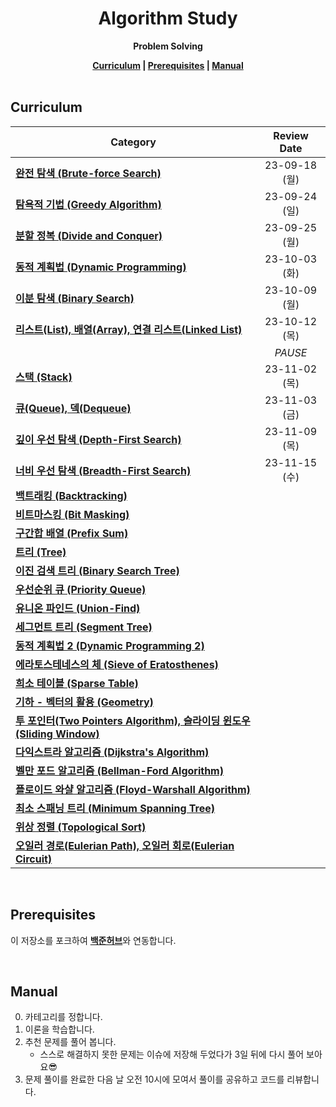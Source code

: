 <h1 align="center">Algorithm Study</h1>

<p align="center"><strong>Problem Solving</strong></p>

<div align="center">
  <strong>
    <a href="#curriculum">Curriculum</a> |
    <a href="#prerequisites">Prerequisites</a> |
    <a href="#manual">Manual</a>
  </strong>
</div>

<br/>

## Curriculum

| Category                                                                                                             |  Review Date  |
| -------------------------------------------------------------------------------------------------------------------- | :-----------: |
| [**완전 탐색 (Brute-force Search)**](https://blog.naver.com/kks227/220769870195)                                     | 23-09-18 (월) |
| [**탐욕적 기법 (Greedy Algorithm)**](https://blog.naver.com/kks227/220775134486)                                     | 23-09-24 (일) |
| [**분할 정복 (Divide and Conquer)**](https://blog.naver.com/kks227/220776241154)                                     | 23-09-25 (월) |
| [**동적 계획법 (Dynamic Programming)**](https://blog.naver.com/kks227/220777103650)                                  | 23-10-03 (화) |
| [**이분 탐색 (Binary Search)**](https://blog.naver.com/kks227/220777333252)                                          | 23-10-09 (월) |
| [**리스트(List), 배열(Array), 연결 리스트(Linked List)**](https://blog.naver.com/kks227/220781402507)                | 23-10-12 (목) |
|                                                                                                                      |    _PAUSE_    |
| [**스택 (Stack)**](https://blog.naver.com/kks227/220781557098)                                                       | 23-11-02 (목) |
| [**큐(Queue), 덱(Dequeue)**](https://blog.naver.com/kks227/220781851401)                                             | 23-11-03 (금) |
| [**깊이 우선 탐색 (Depth-First Search)**](https://blog.naver.com/kks227/220785731077)                                | 23-11-09 (목) |
| [**너비 우선 탐색 (Breadth-First Search)**](https://blog.naver.com/kks227/220785747864)                              | 23-11-15 (수) |
| [**백트래킹 (Backtracking)**](https://blog.naver.com/kks227/220786417910)                                            |               |
| [**비트마스킹 (Bit Masking)**](https://blog.naver.com/kks227/220787042377)                                           |               |
| [**구간합 배열 (Prefix Sum)**](https://blog.naver.com/kks227/220787178657)                                           |               |
| [**트리 (Tree)**](https://blog.naver.com/kks227/220788265724)                                                        |               |
| [**이진 검색 트리 (Binary Search Tree)**](https://blog.naver.com/kks227/220789373847)                                |               |
| [**우선순위 큐 (Priority Queue)**](https://blog.naver.com/kks227/220791188929)                                       |               |
| [**유니온 파인드 (Union-Find)**](https://blog.naver.com/kks227/220791837179)                                         |               |
| [**세그먼트 트리 (Segment Tree)**](https://blog.naver.com/kks227/220791986409)                                       |               |
| [**동적 계획법 2 (Dynamic Programming 2)**](https://blog.naver.com/kks227/220793134705)                              |               |
| [**에라토스테네스의 체 (Sieve of Eratosthenes)**](https://blog.naver.com/kks227/220793360258)                        |               |
| [**희소 테이블 (Sparse Table)**](https://blog.naver.com/kks227/220793361738)                                         |               |
| [**기하 - 벡터의 활용 (Geometry)**](https://blog.naver.com/kks227/220794097589)                                      |               |
| [**투 포인터(Two Pointers Algorithm), 슬라이딩 윈도우(Sliding Window)**](https://blog.naver.com/kks227/220795165570) |               |
| [**다익스트라 알고리즘 (Dijkstra's Algorithm)**](https://blog.naver.com/kks227/220796029558)                         |               |
| [**벨만 포드 알고리즘 (Bellman-Ford Algorithm)**](https://blog.naver.com/kks227/220796963742)                        |               |
| [**플로이드 와샬 알고리즘 (Floyd-Warshall Algorithm)**](https://blog.naver.com/kks227/220797649276)                  |               |
| [**최소 스패닝 트리 (Minimum Spanning Tree)**](https://blog.naver.com/kks227/220799105543)                           |               |
| [**위상 정렬 (Topological Sort)**](https://blog.naver.com/kks227/220800013823)                                       |               |
| [**오일러 경로(Eulerian Path), 오일러 회로(Eulerian Circuit)**](https://blog.naver.com/kks227/220800097205)          |               |

<br/>

## Prerequisites

이 저장소를 포크하여 [**백준허브**](https://github.com/BaekjoonHub/BaekjoonHub)와 연동합니다.

<br/>

## Manual

0. 카테고리를 정합니다.
1. 이론을 학습합니다.
2. 추천 문제를 풀어 봅니다.
   - 스스로 해결하지 못한 문제는 이슈에 저장해 두었다가 3일 뒤에 다시 풀어 보아요:sunglasses:
3. 문제 풀이를 완료한 다음 날 오전 10시에 모여서 풀이를 공유하고 코드를 리뷰합니다.

